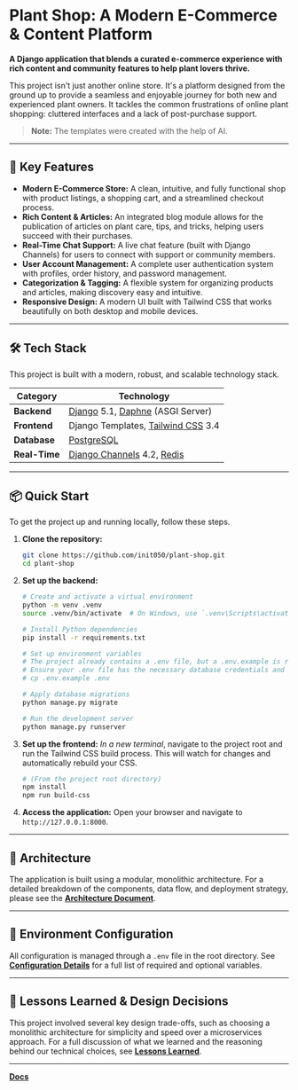 # Plant Shop: A Modern E-Commerce & Content Platform

**A Django application that blends a curated e-commerce experience with rich content and community features to help plant lovers thrive.**

This project isn't just another online store. It's a platform designed from the ground up to provide a seamless and enjoyable journey for both new and experienced plant owners. It tackles the common frustrations of online plant shopping: cluttered interfaces and a lack of post-purchase support.

> **Note:** The templates were created with the help of AI.

---

## 🎯 Key Features

*   **Modern E-Commerce Store:** A clean, intuitive, and fully functional shop with product listings, a shopping cart, and a streamlined checkout process.
*   **Rich Content & Articles:** An integrated blog module allows for the publication of articles on plant care, tips, and tricks, helping users succeed with their purchases.
*   **Real-Time Chat Support:** A live chat feature (built with Django Channels) for users to connect with support or community members.
*   **User Account Management:** A complete user authentication system with profiles, order history, and password management.
*   **Categorization & Tagging:** A flexible system for organizing products and articles, making discovery easy and intuitive.
*   **Responsive Design:** A modern UI built with Tailwind CSS that works beautifully on both desktop and mobile devices.

---

## 🛠️ Tech Stack

This project is built with a modern, robust, and scalable technology stack.

| Category          | Technology                                                                                             |
| ----------------- | ------------------------------------------------------------------------------------------------------ |
| **Backend**       | [Django](https://www.djangoproject.com/) 5.1, [Daphne](https://github.com/django/daphne) (ASGI Server) |
| **Frontend**      | Django Templates, [Tailwind CSS](https://tailwindcss.com/) 3.4                                         |
| **Database**      | [PostgreSQL](https://www.postgresql.org/)                                                              |
| **Real-Time**     | [Django Channels](https://channels.readthedocs.io/en/latest/) 4.2, [Redis](https://redis.io/)          |

---

## 📦 Quick Start

To get the project up and running locally, follow these steps.

1.  **Clone the repository:**
    ```bash
    git clone https://github.com/init050/plant-shop.git
    cd plant-shop
    ```

2.  **Set up the backend:**
    ```bash
    # Create and activate a virtual environment
    python -m venv .venv
    source .venv/bin/activate  # On Windows, use `.venv\Scripts\activate`

    # Install Python dependencies
    pip install -r requirements.txt

    # Set up environment variables
    # The project already contains a .env file, but a .env.example is recommended for new contributors.
    # Ensure your .env file has the necessary database credentials and a SECRET_KEY.
    # cp .env.example .env 

    # Apply database migrations
    python manage.py migrate

    # Run the development server
    python manage.py runserver
    ```

3.  **Set up the frontend:**
    *In a new terminal*, navigate to the project root and run the Tailwind CSS build process. This will watch for changes and automatically rebuild your CSS.
    ```bash
    # (From the project root directory)
    npm install
    npm run build-css
    ```

4.  **Access the application:**
    Open your browser and navigate to `http://127.0.0.1:8000`.

---

## 🧭 Architecture

The application is built using a modular, monolithic architecture. For a detailed breakdown of the components, data flow, and deployment strategy, please see the [**Architecture Document**](./docs/ARCHITECTURE.md).

---

## 🔐 Environment Configuration

All configuration is managed through a `.env` file in the root directory. See [**Configuration Details**](./docs/CONFIGURATION.md) for a full list of required and optional variables.

---

## 📝 Lessons Learned & Design Decisions

This project involved several key design trade-offs, such as choosing a monolithic architecture for simplicity and speed over a microservices approach. For a full discussion of what we learned and the reasoning behind our technical choices, see [**Lessons Learned**](./docs/LESSONS_LEARNED.md).

---

[**Docs**](./docs/)
